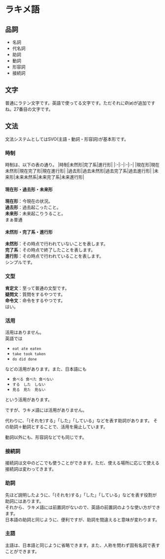 # ラキメ語
## 品詞
- 名詞
- 代名詞
- 助詞
- 動詞
- 形容詞
- 接続詞

## 文字
普通にラテン文字です。英語で使ってる文字です。ただそれにØ(ø)が追加ですね。27番目の文字です。

## 文法
文法システムとしてはSVO(主語・動詞・形容詞)が基本形です。

### 時制
時制は、以下の表の通り。
|時制|未然形|完了系|進行形|
|:-|:-|:-|:-|
|現在形|現在未然形|現在完了形|現在進行形|
|過去形|過去未然形|過去完了系|過去進行形|
|未来形|未来未然系|未来完了系|未来進行形|

#### 現在形・過去形・未来形
__現在形__：今現在の状況。<br>
__過去形__：過去起こったこと。<br>
__未来形__：未来起こりうること。<br>
まぁ普通

#### 未然形・完了系・進行形
__未然形__：その時点で行われていないことを表します。<br>
__完了系__：その時点で終了したことを表します。<br>
__進行形__：その時点で行われていることを表します。<br>
シンプルです。

### 文型
__肯定文__：至って普通の文型です。<br>
__疑問文__：質問をするやつです。<br>
__命令文__：命令をするやつです。<br>
はい。

### 活用
活用はありません。<br>
英語では

- `eat ate eaten`
- `take took taken`
- `do did done`

などの活用があります。また、日本語にも

- `食べる 食べた 食べない`
- `する　した　しない`
- `見る　見た　見ない`

という活用があります。

ですが、ラキメ語には活用がありません。

代わりに、「(それを)する」「した」「している」などを表す助詞があります。
その助詞＋動詞とすることで、活用を廃止しています。

動詞以外にも、形容詞などでも同じです。

### 接続詞
接続詞は文中のどこでも使うことができます。ただ、使える場所に応じて使える接続詞は変わってきます。

### 助詞
先ほど説明したように、「(それを)する」「した」「している」などを表す役割が助詞にはあります。<br>
それから、ラキメ語には前置詞がないので、英語の前置詞のような使い方ができます。<br>
日本語の助詞と同じように、便利ですが、助詞を間違えると意味が変わります。<br>

### 主語
主語は、日本語と同じように省略できます。また、人称を問わず固有名詞で表すことができます。
